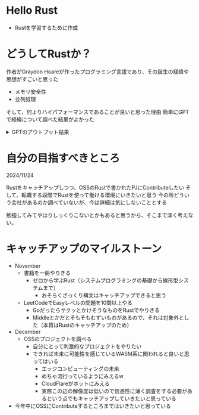 # Hello Rust

- Rustを学習するために作成

# どうしてRustか？

作者がGraydon Hoareが作ったプログラミング言語であり、その誕生の経緯や思想がすごいと思った
- メモリ安全性
- 並列処理

そして、何よりハイパフォーマンスであることが良いと思った理由
簡単にGPTで経緯について調べた結果がよかった

<details>
<summary>GPTのアウトプット結果</summary>

Rustは、2006年にMozillaのエンジニアであるGraydon Hoareによって開発が始まりました。当初は個人的なプロジェクトとしてスタートしましたが、その後Mozillaがプロジェクトを支援し、公式な開発が進められるようになりました。Rustの誕生と進化の背景には、高性能なプログラミング言語における安全性と開発効率の両立という目標がありました。

Rust誕生の背景と目的

	1.	安全性への課題
	•	CやC++などの従来のシステムプログラミング言語は、柔軟性や性能面では優れていましたが、メモリ安全性に関する問題が頻繁に発生していました（例: バッファオーバーフロー、ダングリングポインタ、データ競合）。
	•	Graydon Hoareは、これらの問題を解決しつつ、パフォーマンスを損なわない新しい言語を作りたいと考え、Rustの開発を開始しました。
	2.	並列処理の重要性
	•	マルチコアプロセッサが一般化する中で、スレッドセーフな並列処理を簡単かつ安全に記述できる言語が必要とされていました。
	3.	Mozillaの目的
	•	Mozillaは、Rustを利用してFirefoxのブラウザエンジンの次世代版を構築し、ブラウザの安全性やパフォーマンスを向上させることを目指していました。このプロジェクトは後にServoとして知られるようになります。

Rustの歴史的な出来事

2006年: 開発の開始

	•	Graydon HoareがRustの開発を始める。
	•	名前の由来は、錆びた（Rusty）金属と、**“robust”（堅牢）**という言葉にかけたもの。

2009年: Mozillaによる支援

	•	Mozillaがプロジェクトに関心を持ち、公式にRustの開発を支援開始。
	•	開発チームが拡大し、本格的な言語設計が進む。

2010年: 初期のコンパイラ

	•	Rustの初期のコンパイラはOCamlで実装されていた。この段階では、言語としてまだ未成熟だったが、基本的な概念が形作られていった。

2011年: LLVMへの移行

	•	コンパイラがLLVMバックエンドを使用するようになり、Rustの性能が大幅に向上。
	•	この時点でRustは実用に耐えうる性能を持つようになる。

2012年: バージョン0.1公開

	•	初めて公式にRustの公開バージョンがリリースされる。

2015年: Rust 1.0 リリース

	•	Rustの最初の安定版であるバージョン1.0がリリースされる。
	•	安定性を重視した開発ポリシーが導入され、「1.0以降は後方互換性を維持する」という方針が打ち出された。

2016年以降: 成長期

	•	Rustは「システムプログラミングだけでなく、Webアプリケーションやツール開発でも使える」という認識が広まり、エコシステムが急速に成長。
	•	開発者満足度調査（Stack Overflow Developer Survey）で、**「最も愛される言語」**に連続して選出されるようになる。

2020年: Mozillaからの分離

	•	Mozillaのリストラの影響で、Rustの開発チーム（Rust Core Team）は独立し、Rust Foundationを設立。
	•	この独立により、Rustはより広範なコミュニティベースのプロジェクトとなる。

Rustの設計思想

	1.	ゼロコスト抽象化
	•	高レベルなプログラミング構造を提供しつつ、パフォーマンスに悪影響を与えない設計。
	2.	安全性の保証
	•	所有権モデルと借用チェッカーにより、メモリの誤用をコンパイル時に防止。
	3.	表現力の高い型システム
	•	ジェネリクスやトレイトによる柔軟なコード設計が可能。
	4.	並列性の簡易化
	•	スレッドセーフなコードを書くための言語的なサポート。

Rustの影響

Rustは現在、システムプログラミング言語の分野だけでなく、Web開発（例: Rocket）、ゲームエンジン、ブロックチェーン開発、さらには組み込みシステムなど、多岐にわたる用途で使用されています。また、CやC++の代替としての期待も高く、多くのプロジェクトで採用されています。

もしRustの具体的な技術や特徴についてさらに知りたい場合は、詳しく解説しますので気軽に聞いてください！

</details>

# 自分の目指すべきところ

2024/11/24

Rustをキャッチアップしつつ、OSSのRustで書かれたPJにContributeしたい
そして、転職する段階でRustを使って働ける環境にいきたいと思う
今の所どういう会社があるのか調べていないが、今は詳細は気にしないこととする

勉強してみてやはりしっくりこないとかもあると思うから、そこまで深く考えない。

# キャッチアップのマイルストーン

- November
    - 書籍を一冊やりきる
        - ゼロから学ぶRust（システムプログラミングの基礎から線形型システムまで）
            - おそらくざっくり構文はキャッチアップできると思う
    - LeetCodeでEasyレベルの問題を10問以上やる
        - GoだったらサクッとかけそうなものをRustでやりきる
        - Middleとかだとそもそもむずいものがあるので、それは対象外とした（本質はRustのキャッチアップのため）
- December
    - OSSのプロジェクトを調べる
        - 自分にとって刺激的なプロジェクトをやりたい
        - できれば未来に可能性を感じているWASM系に関われると良いと思ってはいる
            - エッジコンピューティングの未来
            - めちゃ流行っているようにみえるw
            - CloudFlareがホットにみえる
            - 実際この辺の解像度は低いので信憑性に薄く調査をする必要があるという点でもキャッチアップしていきたいと思っている
- 今年中にOSSにContributeするところまではいきたいと思っている

